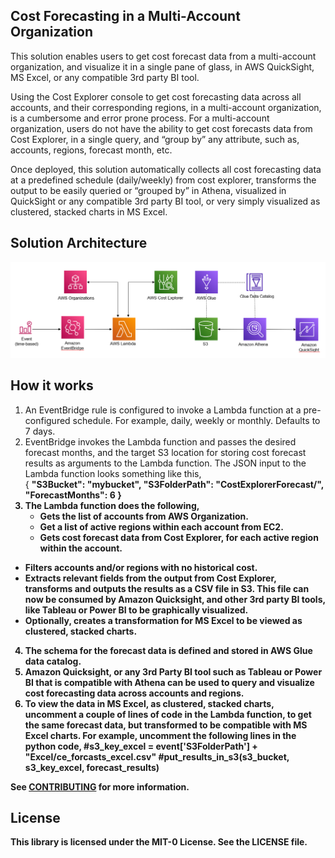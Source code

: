 ## Cost Forecasting in a Multi-Account Organization

This solution enables users to get cost forecast data from a multi-account organization, and visualize it in a single pane of glass, in AWS QuickSight, MS Excel, or any compatible 3rd party BI tool. 

Using the Cost Explorer console to get cost forecasting data across all accounts, and their corresponding regions, in a multi-account organization, is a cumbersome and error prone process. For a multi-account organization, users do not have the ability to get cost forecasts data from Cost Explorer, in a single query, and “group by” any attribute, such as, accounts, regions, forecast month, etc. 

Once deployed, this solution automatically collects all cost forecasting data at a predefined schedule (daily/weekly) from cost explorer, transforms the output to be easily queried or “grouped by” in Athena, visualized in QuickSight or any compatible 3rd party BI tool, or very simply visualized as clustered, stacked charts in MS Excel. 

## Solution Architecture
![image](./CE-Forecasts-Solution-Architecture.PNG)


## How it works

1.	An EventBridge rule is configured to invoke a Lambda function at a pre-configured schedule. For example, daily, weekly or monthly. Defaults to 7 days.
2.	EventBridge invokes the Lambda function and passes the desired forecast months, and the target S3 location for storing cost forecast results as arguments to the Lambda function. The JSON input to the Lambda function looks something like this,              
   	{ <b />
      "S3Bucket": "mybucket",<b />
      "S3FolderPath": "CostExplorerForecast/", <b />
      "ForecastMonths": 6 <b />
    } 
3.	The Lambda function does the following,
    -	Gets the list of accounts from AWS Organization. 
    -	Get a list of active regions within each account from EC2.
    -	Gets cost forecast data from Cost Explorer, for each active region within the account.
-	Filters accounts and/or regions with no historical cost. 
-	Extracts relevant fields from the output from Cost Explorer, transforms and outputs the results as a CSV file in S3. This file can now be consumed by Amazon Quicksight, and other 3rd party BI tools, like Tableau or Power BI to be graphically visualized.  
-	Optionally, creates a transformation for MS Excel to be viewed as clustered, stacked charts.
4.	The schema for the forecast data is defined and stored in AWS Glue data catalog.
5.	Amazon Quicksight, or any 3rd Party BI tool such as Tableau or Power BI that is compatible with Athena can be used to query and visualize cost forecasting data across accounts and regions.
6.	To view the data in MS Excel, as clustered, stacked charts, uncomment a couple of lines of code in the Lambda function, to get the same forecast data, but transformed to be compatible with MS Excel charts.
For example, uncomment the following lines in the python code,
#s3_key_excel = event['S3FolderPath'] + "Excel/ce_forcasts_excel.csv"
#put_results_in_s3(s3_bucket, s3_key_excel, forecast_results) 


See [CONTRIBUTING](CONTRIBUTING.md#security-issue-notifications) for more information.

## License

This library is licensed under the MIT-0 License. See the LICENSE file.

